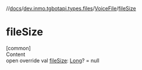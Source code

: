 //[docs](../../../index.md)/[dev.inmo.tgbotapi.types.files](../index.md)/[VoiceFile](index.md)/[fileSize](file-size.md)



# fileSize  
[common]  
Content  
open override val [fileSize](file-size.md): [Long](https://kotlinlang.org/api/latest/jvm/stdlib/kotlin/-long/index.html)? = null  




